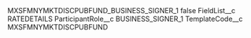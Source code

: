 <?xml version="1.0" encoding="UTF-8"?>
<CustomMetadata xmlns="http://soap.sforce.com/2006/04/metadata" xmlns:xsi="http://www.w3.org/2001/XMLSchema-instance" xmlns:xsd="http://www.w3.org/2001/XMLSchema">
    <label>MXSFMNYMKTDISCPUBFUND_BUSINESS_SIGNER_1</label>
    <protected>false</protected>
    <values>
        <field>FieldList__c</field>
        <value xsi:type="xsd:string">RATEDETAILS</value>
    </values>
    <values>
        <field>ParticipantRole__c</field>
        <value xsi:type="xsd:string">BUSINESS_SIGNER_1</value>
    </values>
    <values>
        <field>TemplateCode__c</field>
        <value xsi:type="xsd:string">MXSFMNYMKTDISCPUBFUND</value>
    </values>
</CustomMetadata>
